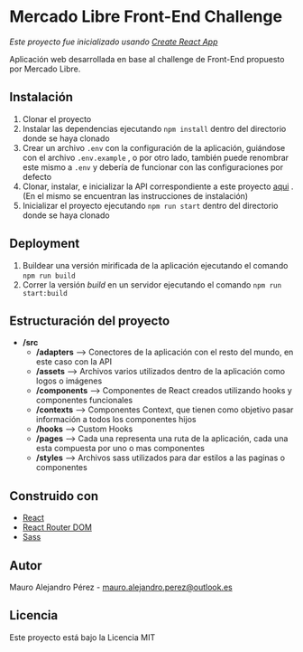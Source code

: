# Mercado Libre Front-End Challenge

*Este proyecto fue inicializado usando [Create React App](https://create-react-app.dev/)*

Aplicación web desarrollada en base al challenge de Front-End propuesto por Mercado Libre.



## Instalación

1. Clonar el proyecto
2. Instalar las dependencias ejecutando `npm install`  dentro del directorio donde se haya clonado
3. Crear un archivo `.env` con la configuración de la aplicación, guiándose con el archivo `.env.example` , o por otro  lado, también puede renombrar este mismo a `.env` y debería de funcionar con las configuraciones por defecto
4. Clonar, instalar, e inicializar la API correspondiente a este proyecto [aqui](https://github.com/maurperez/MELI-Challenge-API) . (En el mismo se encuentran las instrucciones de instalación)
5. Inicializar el proyecto ejecutando `npm run start`  dentro del directorio donde se haya clonado



## Deployment

1. Buildear una versión mirificada de la aplicación ejecutando el comando `npm run build`
2. Correr la versión *build* en un servidor ejecutando el comando `npm run start:build`



## Estructuración del proyecto

* **/src**
  * **/adapters** --> Conectores de la aplicación con el resto del mundo, en este caso con la API
  * **/assets** --> Archivos varios utilizados dentro de la aplicación como logos o imágenes
  * **/components** --> Componentes de React creados utilizando hooks y componentes funcionales
  * **/contexts** --> Componentes Context, que tienen como objetivo pasar información a todos los componentes hijos
  * **/hooks** --> Custom Hooks
  * **/pages** --> Cada una representa una ruta de la aplicación, cada una esta compuesta por uno o mas componentes
  * **/styles** --> Archivos sass utilizados para dar estilos a las paginas o componentes



## Construido con

* [React](https://es.reactjs.org/)
* [React Router DOM](https://reactrouter.com/) 
* [Sass](https://sass-lang.com/)



## Autor

Mauro Alejandro Pérez - <mauro.alejandro.perez@outlook.es>



## Licencia

Este proyecto está bajo la Licencia MIT